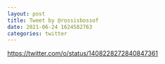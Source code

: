 ```yaml
--- 
layout: post 
title: Tweet by @rossisbossof 
date: 2021-06-24 1624582763 
categories: twitter 
--- 
```

https://twitter.com/o/status/1408228272840847361